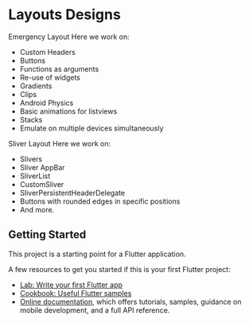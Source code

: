 # Layouts Designs

Emergency Layout
Here we work on:

* Custom Headers
* Buttons
* Functions as arguments
* Re-use of widgets
* Gradients
* Clips
* Android Physics
* Basic animations for listviews
* Stacks
* Emulate on multiple devices simultaneously

Sliver Layout
Here we work on:

* Slivers
* Sliver AppBar
* SliverList
* CustomSliver
* SliverPersistentHeaderDelegate
* Buttons with rounded edges in specific positions
* And more.

## Getting Started

This project is a starting point for a Flutter application.

A few resources to get you started if this is your first Flutter project:

- [Lab: Write your first Flutter app](https://docs.flutter.dev/get-started/codelab)
- [Cookbook: Useful Flutter samples](https://docs.flutter.dev/cookbook)
- [Online documentation](https://docs.flutter.dev/), which offers tutorials, samples, guidance on mobile development, and a full API reference.
